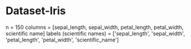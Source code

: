 # Dataset-Iris

n = 150
columns = [sepal_length, sepal_width, petal_length, petal_width, scientific name]
labels (scientific names) = ['sepal_length', 'sepal_width', 'petal_length', 'petal_width', 'scientific_name']
